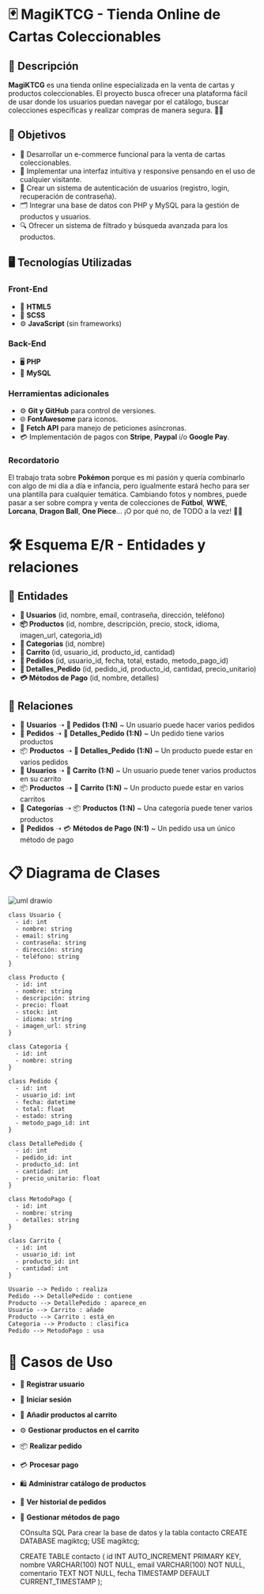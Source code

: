 # 🃏 MagiKTCG - Tienda Online de Cartas Coleccionables

## 📌 Descripción  
**MagiKTCG** es una tienda online especializada en la venta de cartas y productos coleccionables. El proyecto busca ofrecer una plataforma fácil de usar donde los usuarios puedan navegar por el catálogo, buscar colecciones específicas y realizar compras de manera segura. 🛒🎴

## 🎯 Objetivos
- 🌟 Desarrollar un e-commerce funcional para la venta de cartas coleccionables.
- 🎨 Implementar una interfaz intuitiva y responsive pensando en el uso de cualquier visitante.
- 🔐 Crear un sistema de autenticación de usuarios (registro, login, recuperación de contraseña).
- 🗂️ Integrar una base de datos con PHP y MySQL para la gestión de productos y usuarios.
- 🔍 Ofrecer un sistema de filtrado y búsqueda avanzada para los productos.

## 🖥️ Tecnologías Utilizadas
### **Front-End**
- 📝 **HTML5**
- 🎨 **SCSS**
- ⚙️ **JavaScript** (sin frameworks)

### **Back-End**
- 🖥️ **PHP**
- 💾 **MySQL**

### **Herramientas adicionales**
- ⚙️ **Git y GitHub** para control de versiones.
- 🌐 **FontAwesome** para iconos.
- 📨 **Fetch API** para manejo de peticiones asíncronas.
- 💳 Implementación de pagos con **Stripe**, **Paypal** i/o **Google Pay**.

### **Recordatorio**
El trabajo trata sobre **Pokémon** porque es mi pasión y quería combinarlo con algo de mi día a día e infancia, pero igualmente estará hecho para ser una plantilla para cualquier temática. Cambiando fotos y nombres, puede pasar a ser sobre compra y venta de colecciones de **Fútbol**, **WWE**, **Lorcana**, **Dragon Ball**, **One Piece**... ¡O por qué no, de TODO a la vez! 🎉😀

# 🛠️ Esquema E/R - Entidades y relaciones

## 📌 Entidades
- **👤 Usuarios** (id, nombre, email, contraseña, dirección, teléfono)
- **📦 Productos** (id, nombre, descripción, precio, stock, idioma, imagen_url, categoria_id)
- **📂 Categorias** (id, nombre)
- **🛒 Carrito** (id, usuario_id, producto_id, cantidad)
- **📑 Pedidos** (id, usuario_id, fecha, total, estado, metodo_pago_id)
- **📄 Detalles_Pedido** (id, pedido_id, producto_id, cantidad, precio_unitario)
- **💳 Métodos de Pago** (id, nombre, detalles)

## 🔗 Relaciones
- 👤 **Usuarios** ➝ 📑 **Pedidos** **(1:N)** ~ Un usuario puede hacer varios pedidos
- 📑 **Pedidos** ➝ 📄 **Detalles_Pedido** **(1:N)** ~ Un pedido tiene varios productos
- 📦 **Productos** ➝ 📄 **Detalles_Pedido** **(1:N)** ~ Un producto puede estar en varios pedidos
- 👤 **Usuarios** ➝ 🛒 **Carrito** **(1:N)** ~ Un usuario puede tener varios productos en su carrito
- 📦 **Productos** ➝ 🛒 **Carrito** **(1:N)** ~ Un producto puede estar en varios carritos
- 📂 **Categorías** ➝ 📦 **Productos** **(1:N)** ~ Una categoría puede tener varios productos
- 📑 **Pedidos** ➝ 💳 **Métodos de Pago** **(N:1)** ~ Un pedido usa un único método de pago

# 📋 Diagrama de Clases
![uml drawio](https://github.com/user-attachments/assets/a6256997-a842-4acb-88df-b90e3fc20634)

```plantuml
class Usuario {
  - id: int
  - nombre: string
  - email: string
  - contraseña: string
  - dirección: string
  - teléfono: string
}

class Producto {
  - id: int
  - nombre: string
  - descripción: string
  - precio: float
  - stock: int
  - idioma: string
  - imagen_url: string
}

class Categoria {
  - id: int
  - nombre: string
}

class Pedido {
  - id: int
  - usuario_id: int
  - fecha: datetime
  - total: float
  - estado: string
  - metodo_pago_id: int
}

class DetallePedido {
  - id: int
  - pedido_id: int
  - producto_id: int
  - cantidad: int
  - precio_unitario: float
}

class MetodoPago {
  - id: int
  - nombre: string
  - detalles: string
}

class Carrito {
  - id: int
  - usuario_id: int
  - producto_id: int
  - cantidad: int
}

Usuario --> Pedido : realiza
Pedido --> DetallePedido : contiene
Producto --> DetallePedido : aparece_en
Usuario --> Carrito : añade
Producto --> Carrito : está_en
Categoria --> Producto : clasifica
Pedido --> MetodoPago : usa
```

# 🚀 Casos de Uso
- 🔐 **Registrar usuario**
- 🔑 **Iniciar sesión**
- 🛒 **Añadir productos al carrito**
- ⚙️ **Gestionar productos en el carrito**
- 📦 **Realizar pedido**
- 💳 **Procesar pago**
- 🛍️ **Administrar catálogo de productos**
- 📜 **Ver historial de pedidos**
- 🏦 **Gestionar métodos de pago**



    COnsulta SQL Para crear la base de datos y la tabla contacto
    CREATE DATABASE magiktcg;
    USE magiktcg;
    
    CREATE TABLE contacto (
        id INT AUTO_INCREMENT PRIMARY KEY,
        nombre VARCHAR(100) NOT NULL,
        email VARCHAR(100) NOT NULL,
        comentario TEXT NOT NULL,
        fecha TIMESTAMP DEFAULT CURRENT_TIMESTAMP
    );

<!-- -- Crea la tabla productos
CREATE TABLE productos (
    id INT AUTO_INCREMENT PRIMARY KEY,
    nombre VARCHAR(100) NOT NULL,
    precio DECIMAL(10,2) NOT NULL,
    idioma ENUM('english', 'japanese', 'korean', 'spanish') NOT NULL,
    imagen VARCHAR(255) NOT NULL
);

-- Ejemplo de inserciones para cada idioma y sobre
INSERT INTO productos (nombre, precio, idioma, imagen) VALUES
('Brilliant Stars', 5.00, 'english', 'english/brilliant_stars.png'),
('Cosmic Eclipse', 5.00, 'english', 'english/cosmic_eclipse.png'),
('Evolving Skies', 5.00, 'english', 'english/evolving_skies.png'),
('Obsidian Flames', 5.00, 'english', 'english/obsidian_flames.png'),

('Incandescent Arcana', 5.00, 'japanese', 'japanese/incandescent_arcana.png'),
('Paradigm Trigger', 5.00, 'japanese', 'japanese/paradigm_trigger.png'),
('Shiny Treasure EX', 5.00, 'japanese', 'japanese/shiny_treasure_ex.png'),
('VSTAR Universe', 5.00, 'japanese', 'japanese/vstar_universe.png'),

('Dark Phantasma', 5.00, 'korean', 'korean/dark_phantasma.png'),
('Fusion Arts', 5.00, 'korean', 'korean/fusion_arts.png'),
('Lost Abyss', 5.00, 'korean', 'korean/lost_abyss.png'),
('Silver Tempest', 5.00, 'korean', 'korean/silver_tempest.png'),

('Brilliant Stars', 5.00, 'spanish', 'spanish/brilliant_stars.png'),
('Cosmic Eclipse', 5.00, 'spanish', 'spanish/cosmic_eclipse.png'),
('Evolving Skies', 5.00, 'spanish', 'spanish/evolving_skies.png'),
('Obsidian Flames', 5.00, 'spanish', 'spanish/obsidian_flames.png'); -->
